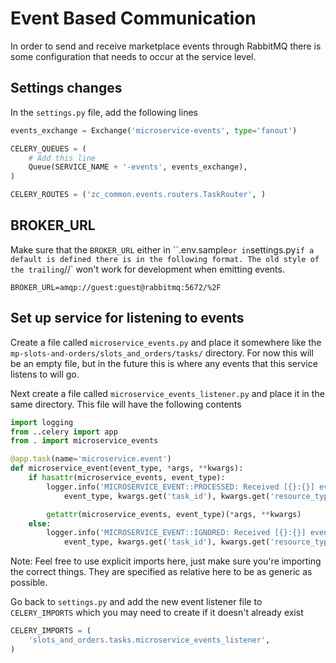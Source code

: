 # Event Based Communication

In order to send and receive marketplace events through RabbitMQ there is some configuration that needs to occur at the service level.

## Settings changes

In the `settings.py` file, add the following lines

```python
events_exchange = Exchange('microservice-events', type='fanout')

CELERY_QUEUES = (
    # Add this line
    Queue(SERVICE_NAME + '-events', events_exchange),
)

CELERY_ROUTES = ('zc_common.events.routers.TaskRouter', )
```

## BROKER_URL

Make sure that the `BROKER_URL` either in ``.env.sample` or in `settings.py` if a default is defined there is in the following format. The old style of the trailing `//` won't work for development when emitting events.

```
BROKER_URL=amqp://guest:guest@rabbitmq:5672/%2F
```

## Set up service for listening to events

Create a file called `microservice_events.py` and place it somewhere like the `mp-slots-and-orders/slots_and_orders/tasks/` directory. For now this will be an empty file, but in the future this is where any events that this service listens to will go.

Next create a file called `microservice_events_listener.py` and place it in the same directory. This file will have the following contents

```python
import logging
from ..celery import app
from . import microservice_events

@app.task(name='microservice.event')
def microservice_event(event_type, *args, **kwargs):
    if hasattr(microservice_events, event_type):
        logger.info('MICROSERVICE_EVENT::PROCESSED: Received [{}:{}] event for object ({}:{}) and user {}'.format(
            event_type, kwargs.get('task_id'), kwargs.get('resource_type'), kwargs.get('resource_id'), kwargs.get('user_id')))

        getattr(microservice_events, event_type)(*args, **kwargs)
    else:
        logger.info('MICROSERVICE_EVENT::IGNORED: Received [{}:{}] event for object ({}:{}) and user {}'.format(
            event_type, kwargs.get('task_id'), kwargs.get('resource_type'), kwargs.get('resource_id'), kwargs.get('user_id')))

```

Note: Feel free to use explicit imports here, just make sure you're importing the correct things. They are specified as relative here to be as generic as possible.

Go back to `settings.py` and add the new event listener file to `CELERY_IMPORTS` which you may need to create if it doesn't already exist

```python
CELERY_IMPORTS = (
    'slots_and_orders.tasks.microservice_events_listener',
)
```
